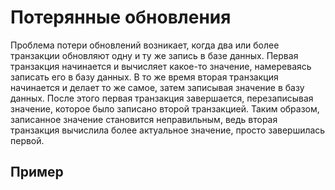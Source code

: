 # Потерянные обновления

Проблема потери обновлений возникает, когда два или более транзакции обновляют одну и ту же запись в базе данных. Первая
транзакция начинается и вычисляет какое-то значение, намереваясь записать его в базу данных. В то же время вторая
транзакция начинается и делает то же самое, затем записывая значение в базу данных. После этого первая транзакция
завершается, перезаписывая значение, которое было записано второй транзакцией. Таким образом, записанное значение 
становится неправильным, ведь вторая транзакция вычислила более актуальное значение, просто завершилась первой.

## Пример
